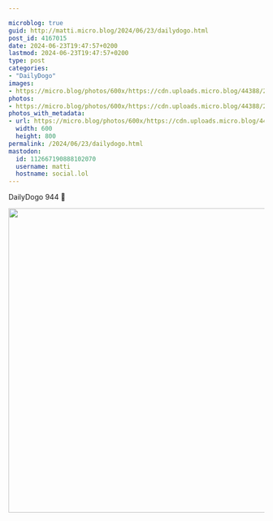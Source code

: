 ```yaml
---

microblog: true
guid: http://matti.micro.blog/2024/06/23/dailydogo.html
post_id: 4167015
date: 2024-06-23T19:47:57+0200
lastmod: 2024-06-23T19:47:57+0200
type: post
categories:
- "DailyDogo"
images:
- https://micro.blog/photos/600x/https://cdn.uploads.micro.blog/44388/2024/0ff66a84f1ad42b291917edf03b6642c.jpg
photos:
- https://micro.blog/photos/600x/https://cdn.uploads.micro.blog/44388/2024/0ff66a84f1ad42b291917edf03b6642c.jpg
photos_with_metadata:
- url: https://micro.blog/photos/600x/https://cdn.uploads.micro.blog/44388/2024/0ff66a84f1ad42b291917edf03b6642c.jpg
  width: 600
  height: 800
permalink: /2024/06/23/dailydogo.html
mastodon:
  id: 112667190888102070
  username: matti
  hostname: social.lol
---
```

DailyDogo 944 🐶

<img src="/media/uploads/2024/0ff66a84f1ad42b291917edf03b6642c.jpg" width="600" alt="" />
